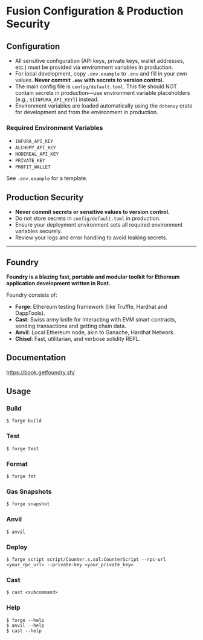 # Fusion Configuration & Production Security

## Configuration

- All sensitive configuration (API keys, private keys, wallet addresses, etc.) must be provided via environment variables in production.
- For local development, copy `.env.example` to `.env` and fill in your own values. **Never commit `.env` with secrets to version control.**
- The main config file is `config/default.toml`. This file should NOT contain secrets in production—use environment variable placeholders (e.g., `${INFURA_API_KEY}`) instead.
- Environment variables are loaded automatically using the `dotenvy` crate for development and from the environment in production.

### Required Environment Variables
- `INFURA_API_KEY`
- `ALCHEMY_API_KEY`
- `NODEREAL_API_KEY`
- `PRIVATE_KEY`
- `PROFIT_WALLET`

See `.env.example` for a template.

## Production Security
- **Never commit secrets or sensitive values to version control.**
- Do not store secrets in `config/default.toml` in production.
- Ensure your deployment environment sets all required environment variables securely.
- Review your logs and error handling to avoid leaking secrets.

---

## Foundry

**Foundry is a blazing fast, portable and modular toolkit for Ethereum application development written in Rust.**

Foundry consists of:

-   **Forge**: Ethereum testing framework (like Truffle, Hardhat and DappTools).
-   **Cast**: Swiss army knife for interacting with EVM smart contracts, sending transactions and getting chain data.
-   **Anvil**: Local Ethereum node, akin to Ganache, Hardhat Network.
-   **Chisel**: Fast, utilitarian, and verbose solidity REPL.

## Documentation

https://book.getfoundry.sh/

## Usage

### Build

```shell
$ forge build
```

### Test

```shell
$ forge test
```

### Format

```shell
$ forge fmt
```

### Gas Snapshots

```shell
$ forge snapshot
```

### Anvil

```shell
$ anvil
```

### Deploy

```shell
$ forge script script/Counter.s.sol:CounterScript --rpc-url <your_rpc_url> --private-key <your_private_key>
```

### Cast

```shell
$ cast <subcommand>
```

### Help

```shell
$ forge --help
$ anvil --help
$ cast --help
```
